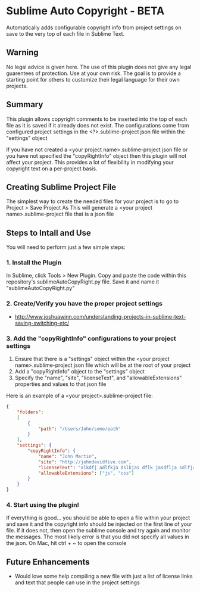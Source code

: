 # Sublime Auto Copyright - BETA
Automatically adds configurable copyright info from project settings on save to the very top of each file in Sublime Text.

## Warning
No legal advice is given here. The use of this plugin does not give any legal guarentees of protection. Use at your own risk. The goal is to provide a starting point for others to customize their legal language for their own projects.

## Summary
This plugin allows copyright comments to be inserted into the top of each file as it is saved if it already does not exist. The configurations come from configured project settings in the <?>.sublime-project json file within the "settings" object

If you have not created a \<your project name\>.sublime-project json file or you have not specified the "copyRightInfo" object then this plugin will not affect your project. This provides a lot of flexibility in modifying your copyright text on a per-project basis.

## Creating Sublime Project File
The simplest way to create the needed files for your project is to go to Project > Save Project As
This will generate a \<your project name\>.sublime-project file that is a json file


## Steps to Intall and Use

You will need to perform just a few simple steps:

### 1. Install the Plugin
In Sublime, click Tools > New Plugin. Copy and paste the code within this repository's sublimeAutoCopyRight.py file. Save it and name it "sublimeAutoCopyRight.py"


### 2. Create/Verify you have the proper project settings

* http://www.joshuawinn.com/understanding-projects-in-sublime-text-saving-switching-etc/

### 3. Add the "copyRightInfo" configurations to your project settings

1. Ensure that there is a "settings" object within the \<your project name\>.sublime-project json file which will be at the root of your project
2. Add a "copyRightInfo" object to the "settings" object
3. Specify the "name", "site", "licenseText", and "allowableExtensions" properties and values to that json file

Here is an example of a \<your project\>.sublime-project file:

```json
{
    "folders":
    [
        {
            "path": "/Users/John/some/path"
        }
    ],
    "settings": {
        "copyRightInfo": {
            "name": "John Martin",
            "site": "http://johndavidfive.com",
            "licenseText": "alkdfj adlfkja dslkjas dflk jasdflja sdlfjasdfyasofdlj asldfjkasdlkfj alsdfjlasdkjf las",
            "allowableExtensions": ["js", "css"]
        }
    }
}
```

### 4. Start using the plugin!

If everything is good... you should be able to open a file within your project and save it and the copyright info should be injected on the first line of your file.
If it does not, then open the sublime console and try again and monitor the messages. The most likely error is that you did not specify all values in the json.
On Mac, hit ctrl + ~ to open the console


## Future Enhancements

* Would love some help compiling a new file with just a list of license links and text that people can use in the project settings



